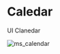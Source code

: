 # Caledar

UI Clanedar

![ms_calendar](https://github.com/user-attachments/assets/c890f14b-f4a0-4fa5-b1fe-e4203478b7db)
